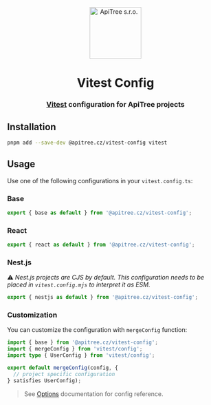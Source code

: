 <div align="center">

<a href="https://github.com/ApiTreeCZ">
<img alt="ApiTree s.r.o." src="https://www.apitree.cz/static/images/logo-header.svg" width="120" />
</a>

# Vitest Config

### [Vitest](https://vitest.dev) configuration for ApiTree projects

</div>

## Installation

```bash
pnpm add --save-dev @apitree.cz/vitest-config vitest
```

## Usage

Use one of the following configurations in your `vitest.config.ts`:

### Base

```typescript
export { base as default } from '@apitree.cz/vitest-config';
```

### React

```typescript
export { react as default } from '@apitree.cz/vitest-config';
```

### Nest.js

⚠️ _Nest.js projects are CJS by default. This configuration needs to be placed in `vitest.config.mjs` to interpret it as
ESM._

```typescript
export { nestjs as default } from '@apitree.cz/vitest-config';
```

### Customization

You can customize the configuration with `mergeConfig` function:

```typescript
import { base } from '@apitree.cz/vitest-config';
import { mergeConfig } from 'vitest/config';
import type { UserConfig } from 'vitest/config';

export default mergeConfig(config, {
  // project specific configuration
} satisfies UserConfig);
```

> See [Options](https://vitest.dev/config/#options) documentation for config reference.
